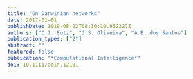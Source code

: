 ```yaml
---
title: "On Darwinian networks"
date: 2017-01-01
publishDate: 2019-08-22T08:10:10.952327Z
authors: ["C.J. Butz", "J.S. Oliveira", "A.E. dos Santos"]
publication_types: ["2"]
abstract: ""
featured: false
publication: "*Computational Intelligence*"
doi: 10.1111/coin.12101
---
```


